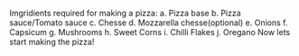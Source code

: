 Imgridients required for making a pizza:
   a. Pizza base
   b. Pizza sauce/Tomato sauce
   c. Chesse
   d. Mozzarella chesse(optional)
   e. Onions
   f. Capsicum
   g. Mushrooms
   h. Sweet Corns
   i. Chilli Flakes
   j. Oregano
   Now lets start making the pizza!
   